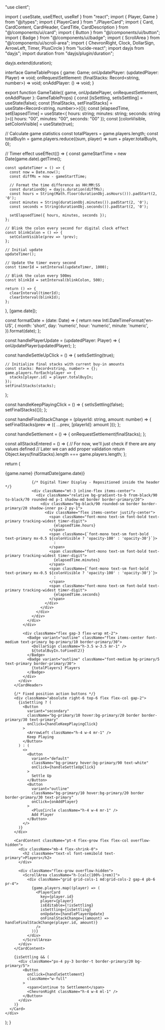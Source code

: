 "use client";

import { useState, useEffect, useRef } from "react";
import { Player, Game } from "@/types";
import { PlayerCard } from "./PlayerCard";
import { Card, CardContent, CardHeader, CardTitle, CardDescription } from "@/components/ui/card";
import { Button } from "@/components/ui/button";
import { Badge } from "@/components/ui/badge";
import { ScrollArea } from "@/components/ui/scroll-area";
import { ChevronRight, Clock, DollarSign, ArrowLeft, Timer, PlusCircle } from "lucide-react";
import dayjs from "dayjs";
import duration from "dayjs/plugin/duration";

dayjs.extend(duration);

interface GameTableProps {
  game: Game;
  onUpdatePlayer: (updatedPlayer: Player) => void;
  onRequestSettlement: (finalStacks: Record<string, number>) => void;
  onAddPlayer: () => void;
}

export function GameTable({ game, onUpdatePlayer, onRequestSettlement, onAddPlayer }: GameTableProps) {
  const [isSettling, setIsSettling] = useState<boolean>(false);
  const [finalStacks, setFinalStacks] = useState<Record<string, number>>({});
  const [elapsedTime, setElapsedTime] = useState<{ hours: string; minutes: string; seconds: string }>({
    hours: "00",
    minutes: "00",
    seconds: "00"
  });
  const [colonVisible, setColonVisible] = useState(true);
  
  // Calculate game statistics
  const totalPlayers = game.players.length;
  const totalBuyIn = game.players.reduce((sum, player) => sum + player.totalBuyIn, 0);
  
  // Timer effect
  useEffect(() => {
    const gameStartTime = new Date(game.date).getTime();
    
    const updateTimer = () => {
      const now = Date.now();
      const diffMs = now - gameStartTime;
      
      // Format the time difference as HH:MM:SS
      const durationObj = dayjs.duration(diffMs);
      const hours = String(Math.floor(durationObj.asHours())).padStart(2, '0');
      const minutes = String(durationObj.minutes()).padStart(2, '0');
      const seconds = String(durationObj.seconds()).padStart(2, '0');
      
      setElapsedTime({ hours, minutes, seconds });
    };
    
    // Blink the colon every second for digital clock effect
    const blinkColon = () => {
      setColonVisible(prev => !prev);
    };
    
    // Initial update
    updateTimer();
    
    // Update the timer every second
    const timerId = setInterval(updateTimer, 1000);
    
    // Blink the colon every 500ms
    const blinkId = setInterval(blinkColon, 500);
    
    return () => {
      clearInterval(timerId);
      clearInterval(blinkId);
    };
  }, [game.date]);
  
  const formatDate = (date: Date) => {
    return new Intl.DateTimeFormat('en-US', {
      month: 'short',
      day: 'numeric',
      hour: 'numeric',
      minute: 'numeric',
    }).format(date);
  };
  
  const handlePlayerUpdate = (updatedPlayer: Player) => {
    onUpdatePlayer(updatedPlayer);
  };
  
  const handleSettleUpClick = () => {
    setIsSettling(true);
    
    // Initialize final stacks with current buy-in amounts
    const stacks: Record<string, number> = {};
    game.players.forEach(player => {
      stacks[player.id] = player.totalBuyIn;
    });
    setFinalStacks(stacks);
  };
  
  const handleKeepPlayingClick = () => {
    setIsSettling(false);
    setFinalStacks({});
  };
  
  const handleFinalStackChange = (playerId: string, amount: number) => {
    setFinalStacks(prev => ({
      ...prev,
      [playerId]: amount
    }));
  };
  
  const handleSettlement = () => {
    onRequestSettlement(finalStacks);
  };

  const allStacksEntered = () => {
    // For now, we'll just check if there are any values defined
    // Later we can add proper validation
    return Object.keys(finalStacks).length === game.players.length;
  };

  return (
    <div className="flex flex-col h-[calc(100vh-4rem)]">
      <Card className="w-full border-primary/20 flex flex-col h-full relative">
        <CardHeader className="bg-gradient-to-r from-primary/20 to-primary/5 pb-3 flex-shrink-0">
          <div className="flex flex-col gap-2">
            <div className="flex items-start justify-between">
              <div className="pr-32">
                <CardTitle className="text-3xl text-primary font-bold break-words">
                  {game.name}
                </CardTitle>
                <CardDescription className="flex items-center mt-1">
                  <Clock className="h-4 w-4 mr-1 text-primary/70" />
                  <span>{formatDate(game.date)}</span>
                </CardDescription>
                
                {/* Digital Timer Display - Repositioned inside the header */}
                <div className="mt-3 inline-flex items-center">
                  <div className="relative bg-gradient-to-b from-black/90 to-black/70 rounded-md p-1 shadow-md border border-primary/20">
                    <div className="bg-black/90 rounded-sm border border-primary/20 shadow-inner px-2 py-1">
                      <div className="flex items-center justify-center">
                        <span className="font-mono text-sm font-bold text-primary tracking-widest timer-digit">
                          {elapsedTime.hours}
                        </span>
                        <span className={`font-mono text-sm font-bold text-primary mx-0.5 ${colonVisible ? 'opacity-100' : 'opacity-30'}`}>
                          :
                        </span>
                        <span className="font-mono text-sm font-bold text-primary tracking-widest timer-digit">
                          {elapsedTime.minutes}
                        </span>
                        <span className={`font-mono text-sm font-bold text-primary mx-0.5 ${colonVisible ? 'opacity-100' : 'opacity-30'}`}>
                          :
                        </span>
                        <span className="font-mono text-sm font-bold text-primary tracking-widest timer-digit">
                          {elapsedTime.seconds}
                        </span>
                      </div>
                    </div>
                  </div>
                </div>
              </div>
            </div>

            <div className="flex gap-3 flex-wrap mt-2">
              <Badge variant="outline" className="flex items-center font-medium text-primary bg-primary/10 border-primary/30">
                <DollarSign className="h-3.5 w-3.5 mr-1" />
                ${totalBuyIn.toFixed(2)}
              </Badge>
              <Badge variant="outline" className="font-medium bg-primary/5 text-primary border-primary/30">
                {totalPlayers} Players
              </Badge>
            </div>
          </div>
        </CardHeader>
        
        {/* Fixed position action buttons */}
        <div className="absolute right-6 top-6 flex flex-col gap-2">
          {isSettling ? (
            <Button 
              variant="secondary"
              className="bg-primary/10 hover:bg-primary/20 border border-primary/30 text-primary"
              onClick={handleKeepPlayingClick}
            >
              <ArrowLeft className="h-4 w-4 mr-1" />
              Keep Playing
            </Button>
          ) : (
            <>
              <Button 
                variant="default"
                className="bg-primary hover:bg-primary/90 text-white"
                onClick={handleSettleUpClick}
              >
                Settle Up
              </Button>
              <Button 
                variant="outline"
                className="bg-primary/10 hover:bg-primary/20 border border-primary/30 text-primary"
                onClick={onAddPlayer}
              >
                <PlusCircle className="h-4 w-4 mr-1" />
                Add Player
              </Button>
            </>
          )}
        </div>
        
        <CardContent className="pt-4 flex-grow flex flex-col overflow-hidden">
          <div className="mb-4 flex-shrink-0">
            <h2 className="text-xl font-semibold text-primary">Players</h2>
          </div>
          
          <div className="flex-grow overflow-hidden">
            <ScrollArea className="h-[calc(100%-1rem)]">
              <div className="grid grid-cols-1 md:grid-cols-2 gap-4 pb-6 pr-4">
                {game.players.map((player) => (
                  <PlayerCard
                    key={player.id}
                    player={player}
                    isEditable={!isSettling}
                    isSettling={isSettling}
                    onUpdate={handlePlayerUpdate}
                    onFinalStackChange={(amount) => handleFinalStackChange(player.id, amount)}
                  />
                ))}
              </div>
            </ScrollArea>
          </div>
        </CardContent>
        
        {isSettling && (
          <div className="px-4 py-3 border-t border-primary/20 bg-primary/5">
            <Button 
              onClick={handleSettlement}
              className="w-full"
            >
              <span>Continue to Settlement</span>
              <ChevronRight className="h-4 w-4 ml-1" />
            </Button>
          </div>
        )}
      </Card>
    </div>
  );
} 